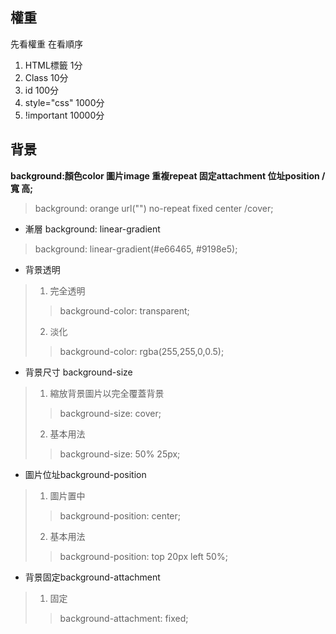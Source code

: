 ## 權重
先看權重 在看順序
1. HTML標籤 1分
2. Class 10分
3. id 100分
4. style="css" 1000分
5. !important 10000分


## 背景
**background:顏色color 圖片image 重複repeat 固定attachment 位址position /寬 高;**
> background: orange url("") no-repeat fixed center /cover;
- 漸層 background: linear-gradient
> background: linear-gradient(#e66465, #9198e5);
- 背景透明
> 1. 完全透明
>> background-color: transparent; 
> 2. 淡化
>> background-color: rgba(255,255,0,0.5);
- 背景尺寸 background-size
> 1. 縮放背景圖片以完全覆蓋背景
>> background-size: cover;
> 2. 基本用法
>> background-size: 50% 25px;
- 圖片位址background-position 
> 1. 圖片置中
>> background-position: center;
> 2. 基本用法
>> background-position: top 20px left 50%;
- 背景固定background-attachment
> 1. 固定
>> background-attachment: fixed;

